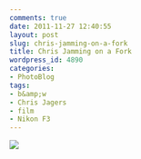 ```yaml
---
comments: true
date: 2011-11-27 12:40:55
layout: post
slug: chris-jamming-on-a-fork
title: Chris Jamming on a Fork
wordpress_id: 4890
categories:
- PhotoBlog
tags:
- b&amp;w
- Chris Jagers
- film
- Nikon F3
---
```


![](http://ryanfitzer.com/main/wp-content/uploads/2011/11/chris-on-a-fork.jpg)
